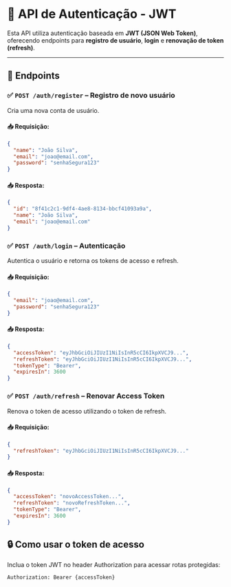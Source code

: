# 🔐 API de Autenticação - JWT

Esta API utiliza autenticação baseada em **JWT (JSON Web Token)**, oferecendo endpoints para **registro de usuário**, **login** e **renovação de token (refresh)**.

---

## 📌 Endpoints

### ✅ `POST /auth/register` – Registro de novo usuário

Cria uma nova conta de usuário.

#### 📥 Requisição:
```json
{
  "name": "João Silva",
  "email": "joao@email.com",
  "password": "senhaSegura123"
}
```

#### 📥 Resposta:
```json
{
  "id": "8f41c2c1-9df4-4ae8-8134-bbcf41093a9a",
  "name": "João Silva",
  "email": "joao@email.com"
}
```

### ✅ `POST /auth/login` – Autenticação

Autentica o usuário e retorna os tokens de acesso e refresh.

#### 📥 Requisição:
```json
{
  "email": "joao@email.com",
  "password": "senhaSegura123"
}
```

#### 📥 Resposta:
```json
{
  "accessToken": "eyJhbGciOiJIUzI1NiIsInR5cCI6IkpXVCJ9...",
  "refreshToken": "eyJhbGciOiJIUzI1NiIsInR5cCI6IkpXVCJ9...",
  "tokenType": "Bearer",
  "expiresIn": 3600
}
```

### ✅ `POST /auth/refresh` – Renovar Access Token

Renova o token de acesso utilizando o token de refresh.

#### 📥 Requisição:
```json
{
  "refreshToken": "eyJhbGciOiJIUzI1NiIsInR5cCI6IkpXVCJ9..."
}
```

#### 📥 Resposta:
```json
{
  "accessToken": "novoAccessToken...",
  "refreshToken": "novoRefreshToken...",
  "tokenType": "Bearer",
  "expiresIn": 3600
}
```

## 🔒 Como usar o token de acesso
Inclua o token JWT no header Authorization para acessar rotas protegidas:
```
Authorization: Bearer {accessToken}
```

